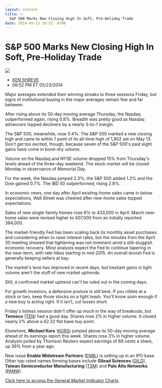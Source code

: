 ```yaml
---
layout: content
title: >-
  S&P 500 Marks New Closing High In Soft, Pre-Holiday Trade
date: 2014-05-23 18:52 -0700
---
```



S&P 500 Marks New Closing High In Soft, Pre-Holiday Trade
==========================================================


![](https://www.investors.com/wp-content/uploads/ibd-migrated-images/MPv_140527_635364564834444111.png)

* [KEN SHREVE](https://www.investors.com/author/shrevek/ "Posts by KEN SHREVE")
* 06:52 PM ET 05/23/2014




Major averages extended their winning streaks to three sessions Friday, but signs of institutional buying in the major averages remain few and far between.


After rising above its 50-day moving average Thursday, the Nasdaq outperformed again, rising 0.8%. Breadth was pretty good as Nasdaq advancers topped decliners by a nearly 3-to-1 margin.


The S&P 500, meanwhile, rose 0.4%. The S&P 500 marked a new closing high and came to within 1 point of its all-time high of 1,902 set on May 13. Don't get too excited, though, because seven of the S&P 500's past eight gains have come in bone-dry volume.


Volume on the Nasdaq and NYSE volume dropped 15% from Thursday's levels ahead of the three-day weekend. The stock market will be closed Monday in observance of Memorial Day.


For the week, the Nasdaq jumped 2.3%; the S&P 500 added 1.2% and the Dow gained 0.7%. The IBD 50 outperformed, rising 2.8%.


In economic news, one day after April existing-home sales came in below expectations, Wall Street was cheered after new-home sales topped expectations.


Sales of new single-family homes rose 6% to 433,000 in April. March new-home sales were revised higher to 407,000 from an initially reported 384,000.


The market-friendly Fed has been scaling back its monthly asset purchases and considering when to raise interest rates, but the minutes from the April 30 meeting showed that tightening was not imminent amid a still-sluggish economic recovery. Most analysts expect the Fed to continue tapering in the near-term, with rate hikes starting in mid-2015. An overall dovish Fed is generally keeping sellers at bay.


The market's tone has improved in recent days, but hesitant gains in light volume aren't the stuff of new market uptrends.


Still, a confirmed market uptrend can't be ruled out in the coming days.


For growth investors, a defensive posture is still best. If you nibble at a stock or two, keep those stocks on a tight leash. You'll know soon enough if a new buy is acting right. If it isn't, cut losses short.


Friday's listless session didn't offer up much in the way of breakouts, but **Tenneco** ([TEN](https://research.investors.com/quote.aspx?symbol=TEN)) had a good day. Shares rose 2% in higher volume. It closed nearly 2% above a 62.32 flat base buy point.


Elsewhere, **Michael Kors** ([KORS](https://research.investors.com/quote.aspx?symbol=KORS)) jumped above its 50-day moving average ahead of its earnings report this week. Shares rose 3% in higher volume. Analysts polled by Thomson Reuters expect earnings of 68 cents a share, up 36% from a year ago.


New issue **Enable Midstream Partners** ([ENBL](https://research.investors.com/quote.aspx?symbol=ENBL)) is setting up in an IPO base. Other top-rated names forming bases include **Gilead Sciences** ([GILD](https://research.investors.com/quote.aspx?symbol=GILD)), **Taiwan Semiconductor Manufacturing** ([TSM](https://research.investors.com/quote.aspx?symbol=TSM)) and **Palo Alto Networks** ([PANW](https://research.investors.com/quote.aspx?symbol=PANW)).


[Click here to access the General Market Indicator Charts](https://www.investors.com/pdf/GMI_052714.pdf).




